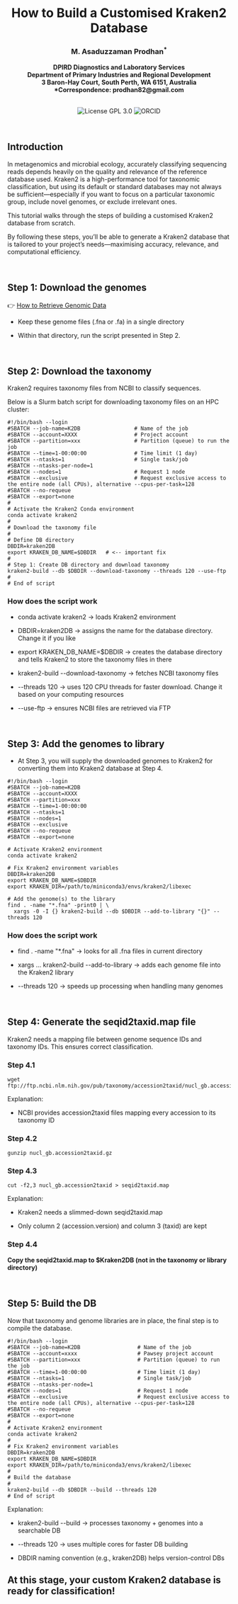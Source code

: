 
<h1 align="center">How to Build a Customised Kraken2 Database</h1>


<h3 align="center">M. Asaduzzaman Prodhan<sup>*</sup> </h3>


<div align="center"><b> DPIRD Diagnostics and Laboratory Services </b></div>


<div align="center"><b> Department of Primary Industries and Regional Development </b></div>


<div align="center"><b> 3 Baron-Hay Court, South Perth, WA 6151, Australia </b></div>


<div align="center"><b> *Correspondence: prodhan82@gmail.com </b></div>


<br />


<p align="center">
  <a href="https://github.com/asadprodhan/How_to_build_a_Customised_Kraken2_Database/blob/main/LICENSE"><img src="https://img.shields.io/badge/License-GPL%203.0-yellow.svg" alt="License GPL 3.0" style="display: inline-block;"></a>
  <a href="https://orcid.org/0000-0002-1320-3486"><img src="https://img.shields.io/badge/ORCID-green?style=flat-square&logo=ORCID&logoColor=white" alt="ORCID" style="display: inline-block;"></a>
</p>


<br />


## **Introduction**

In metagenomics and microbial ecology, accurately classifying sequencing reads depends heavily on the quality and relevance of the reference database used. Kraken2 is a high-performance tool for taxonomic classification, but using its default or standard databases may not always be sufficient—especially if you want to focus on a particular taxonomic group, include novel genomes, or exclude irrelevant ones.

This tutorial walks through the steps of building a customised Kraken2 database from scratch. 

By following these steps, you’ll be able to generate a Kraken2 database that is tailored to your project’s needs—maximising accuracy, relevance, and computational efficiency.


<br />

## **Step 1: Download the genomes**


👉 [How to Retrieve Genomic Data](https://github.com/asadprodhan/Practical_Bioinformatics_for_Biologists#chapter-05--how-to-retrieve-public-data)


- Keep these genome files (.fna or .fa) in a single directory

- Within that directory, run the script presented in Step 2.  


<br />

## **Step 2: Download the taxonomy**


Kraken2 requires taxonomy files from NCBI to classify sequences.

Below is a Slurm batch script for downloading taxonomy files on an HPC cluster:


```
#!/bin/bash --login
#SBATCH --job-name=K2DB                 # Name of the job
#SBATCH --account=XXXX             	    # Project account
#SBATCH --partition=xxx                 # Partition (queue) to run the job
#SBATCH --time=1-00:00:00               # Time limit (1 day)
#SBATCH --ntasks=1                      # Single task/job
#SBATCH --ntasks-per-node=1
#SBATCH --nodes=1                       # Request 1 node
#SBATCH --exclusive                     # Request exclusive access to the entire node (all CPUs), alternative --cpus-per-task=128
#SBATCH --no-requeue
#SBATCH --export=none
#
# Activate the Kraken2 Conda environment
conda activate kraken2
#
# Download the taxonomy file
#
# Define DB directory
DBDIR=kraken2DB
export KRAKEN_DB_NAME=$DBDIR   # <-- important fix
#
# Step 1: Create DB directory and download taxonomy
kraken2-build --db $DBDIR --download-taxonomy --threads 120 --use-ftp
#
# End of script
```


### **How does the script work**

- conda activate kraken2 → loads Kraken2 environment

- DBDIR=kraken2DB → assigns the name for the database directory. Change it if you like 

- export KRAKEN_DB_NAME=$DBDIR → creates the database directory and tells Kraken2 to store the taxonomy files in there

- kraken2-build --download-taxonomy → fetches NCBI taxonomy files

- --threads 120 → uses 120 CPU threads for faster download. Change it based on your computing resources

- --use-ftp → ensures NCBI files are retrieved via FTP


<br />


## **Step 3: Add the genomes to library**


- At Step 3, you will supply the downloaded genomes to Kraken2 for converting them into Kraken2 database at Step 4.


```
#!/bin/bash --login
#SBATCH --job-name=K2DB
#SBATCH --account=XXXX
#SBATCH --partition=xxx
#SBATCH --time=1-00:00:00
#SBATCH --ntasks=1
#SBATCH --nodes=1
#SBATCH --exclusive
#SBATCH --no-requeue
#SBATCH --export=none

# Activate Kraken2 environment
conda activate kraken2

# Fix Kraken2 environment variables
DBDIR=kraken2DB
export KRAKEN_DB_NAME=$DBDIR
export KRAKEN_DIR=/path/to/miniconda3/envs/kraken2/libexec

# Add the genome(s) to the library
find . -name "*.fna" -print0 | \
  xargs -0 -I {} kraken2-build --db $DBDIR --add-to-library "{}" --threads 120
```


### **How does the script work**


- find . -name "*.fna" → looks for all .fna files in current directory

- xargs ... kraken2-build --add-to-library → adds each genome file into the Kraken2 library

- --threads 120 → speeds up processing when handling many genomes


<br />


## **Step 4: Generate the seqid2taxid.map file**


Kraken2 needs a mapping file between genome sequence IDs and taxonomy IDs. This ensures correct classification.


### **Step 4.1**

```
wget ftp://ftp.ncbi.nlm.nih.gov/pub/taxonomy/accession2taxid/nucl_gb.accession2taxid.gz
```

Explanation:

- NCBI provides accession2taxid files mapping every accession to its taxonomy ID

  
### **Step 4.2**

```
gunzip nucl_gb.accession2taxid.gz
```

### **Step 4.3**

```
cut -f2,3 nucl_gb.accession2taxid > seqid2taxid.map
```

Explanation:

- Kraken2 needs a slimmed-down seqid2taxid.map

- Only column 2 (accession.version) and column 3 (taxid) are kept

  
### **Step 4.4**


**Copy the seqid2taxid.map to $Kraken2DB (not in the taxonomy or library directory)**


<br />


## **Step 5: Build the DB**


Now that taxonomy and genome libraries are in place, the final step is to compile the database.


```
#!/bin/bash --login
#SBATCH --job-name=K2DB                  # Name of the job
#SBATCH --account=xxxx                   # Pawsey project account
#SBATCH --partition=xxx                  # Partition (queue) to run the job
#SBATCH --time=1-00:00:00                # Time limit (1 day)
#SBATCH --ntasks=1                       # Single task/job
#SBATCH --ntasks-per-node=1
#SBATCH --nodes=1                        # Request 1 node
#SBATCH --exclusive                      # Request exclusive access to the entire node (all CPUs), alternative --cpus-per-task=128
#SBATCH --no-requeue
#SBATCH --export=none
#
# Activate Kraken2 environment
conda activate kraken2
#
# Fix Kraken2 environment variables
DBDIR=kraken2DB
export KRAKEN_DB_NAME=$DBDIR
export KRAKEN_DIR=/path/to/miniconda3/envs/kraken2/libexec
#
# Build the database
#
kraken2-build --db $DBDIR --build --threads 120
# End of script
```

Explanation:

- kraken2-build --build → processes taxonomy + genomes into a searchable DB

- --threads 120 → uses multiple cores for faster DB building

- DBDIR naming convention (e.g., kraken2DB) helps version-control DBs



## **At this stage, your custom Kraken2 database is ready for classification!**
